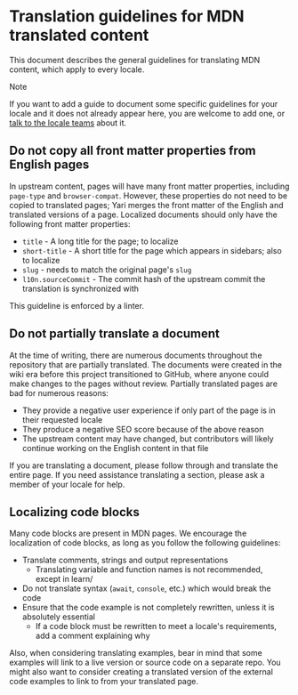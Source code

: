 # Translation guidelines for MDN translated content

This document describes the general guidelines for translating MDN content, which apply to every locale.

> [!NOTE]
> If you want to add a guide to document some specific guidelines for your locale and it does not already appear here, you are welcome to add one, or [talk to the locale teams](https://github.com/mdn/translated-content/blob/main/PEERS_GUIDELINES.md#review-teams) about it.

## Do not copy all front matter properties from English pages

In upstream content, pages will have many front matter properties, including `page-type` and `browser-compat`. However, these properties do not need to be copied to translated pages; Yari merges the front matter of the English and translated versions of a page. Localized documents should only have the following front matter properties:

- `title` - A long title for the page; to localize
- `short-title` - A short title for the page which appears in sidebars; also to localize
- `slug` - needs to match the original page's `slug`
- `l10n.sourceCommit` - The commit hash of the upstream commit the translation is synchronized with

This guideline is enforced by a linter.

## Do not partially translate a document

At the time of writing, there are numerous documents throughout the repository that are partially translated. The documents were created in the wiki era before this project transitioned to GitHub, where anyone could make changes to the pages without review. Partially translated pages are bad for numerous reasons:

- They provide a negative user experience if only part of the page is in their requested locale
- They produce a negative SEO score because of the above reason
- The upstream content may have changed, but contributors will likely continue working on the English content in that file

If you are translating a document, please follow through and translate the entire page. If you need assistance translating a section, please ask a member of your locale for help.

## Localizing code blocks

Many code blocks are present in MDN pages. We encourage the localization of code blocks, as long as you follow the following guidelines:

- Translate comments, strings and output representations
  - Translating variable and function names is not recommended, except in learn/
- Do not translate syntax (`await`, `console`, etc.) which would break the code
- Ensure that the code example is not completely rewritten, unless it is absolutely essential
  - If a code block must be rewritten to meet a locale's requirements, add a comment explaining why

Also, when considering translating examples, bear in mind that some examples will link to a live version or source code on a separate repo. You might also want to consider creating a translated version of the external code examples to link to from your translated page.
